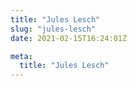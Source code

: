```yaml
---
title: "Jules Lesch"
slug: "jules-lesch"
date: 2021-02-15T16:24:01Z

meta:
  title: "Jules Lesch"
---
```


